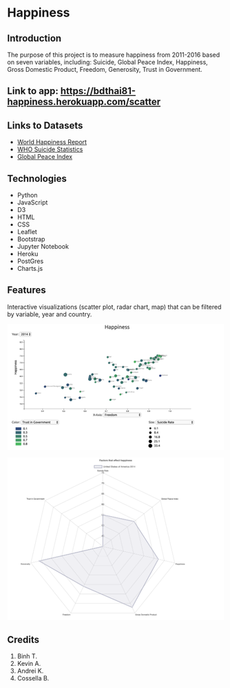 # Happiness

## Introduction
The purpose of this project is to measure happiness from 2011-2016 based on seven variables, including: Suicide, Global Peace Index, Happiness, Gross Domestic Product, Freedom, Generosity, Trust in Government.

## Link to app: https://bdthai81-happiness.herokuapp.com/scatter

## Links to Datasets
* [World Happiness Report](http://worldhappiness.report/ed/2019/)
* [WHO Suicide Statistics](https://www.kaggle.com/szamil/who-suicide-statistics)
* [Global Peace Index](https://www.kaggle.com/kretes/gpi2008-2016)


## Technologies
* Python
* JavaScript
* D3
* HTML
* CSS
* Leaflet
* Bootstrap
* Jupyter Notebook
* Heroku
* PostGres
* Charts.js


## Features
Interactive visualizations (scatter plot, radar chart, map) that can be filtered by variable, year and country.

![Scatter Plot](/README_photos/2014_scatter_README.png "Scatter Plot")

![Radar Chart](/README_photos/USA_radarchart_README.png "Radar Chart")


## Credits
1. Binh T.
2. Kevin A.
3. Andrei K.
4. Cossella B.
